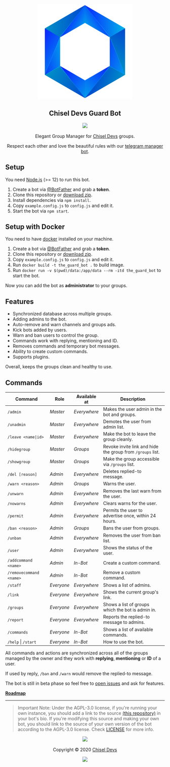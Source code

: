 <p align="center"><a href="https://chisel.uz" target="_blank"><img height="300" width="300" src="./assets/logo.png"/></a></p>

<h2 align="center">Chisel Devs Guard Bot</h2>

<p align="center"><a href="https://t.me/westmans_bot"><img src="https://img.shields.io/static/v1.svg?style=flat-square&label=Heroku&message=deployed&logoColor=eceff4&logo=github&colorA=4c566a&colorB=88c0d0"/></a></p>

<p align="center"> Elegant Group Manager for <a href="https://wiut.uz" target="_blank">Chisel Devs</a> groups.</p>

<p align="center">Respect each other and love the beautiful rules with our <a href="https://t.me/chiseler_bot" target="_blank">telegram manager bot</a>.</p>

## Setup
You need [Node.js](https://nodejs.org/) (>= 12) to run this bot.

1. Create a bot via [@BotFather](https://t.me/BotFather) and grab a **token**.
2. Clone this repository or [download zip](https://github.com/chiseldevs/chiseler/archive/master.zip).
3. Install dependencies via `npm install`.
4. Copy `example.config.js` to `config.js` and edit it.
5. Start the bot via `npm start`.

## Setup with Docker
You need to have [docker](https://docs.docker.com/engine/installation/linux/docker-ce/ubuntu/#install-from-a-package) installed on your machine.

1. Create a bot via [@BotFather](https://t.me/BotFather) and grab a **token**.
2. Clone this repository or [download zip](https://github.com/chiseldevs/chiseler/archive/master.zip).
3. Copy `example.config.js` to `config.js` and edit it.
4. Run `docker build -t the_guard_bot .` to build image.
5. Run `docker run -v $(pwd)/data:/app/data --rm -itd the_guard_bot` to start the bot.

Now you can add the bot as **administrator** to your groups.

## Features
* Synchronized database across multiple groups.
* Adding admins to the bot.
* Auto-remove and warn channels and groups ads.
* Kick bots added by users.
* Warn and ban users to control the group.
* Commands work with replying, mentioning and ID.
* Removes commands and temporary bot messages.
* Ability to create custom commands.
* Supports plugins.

Overall, keeps the groups clean and healthy to use.

## Commands
Command                 | Role       | Available at | Description
----------------------- | ---------- | ------------ | -----------------
`/admin`                | _Master_   | _Everywhere_ | Makes the user admin in the bot and groups.
`/unadmin`              | _Master_   | _Everywhere_ | Demotes the user from admin list.
`/leave <name\|id>`     | _Master_   | _Everywhere_ | Make the bot to leave the group cleanly.
`/hidegroup`            | _Master_   | _Groups_     | Revoke invite link and hide the group from `/groups` list.
`/showgroup`            | _Master_   | _Groups_     | Make the group accessible via `/groups` list.
`/del [reason]`         | _Admin_    | _Everywhere_ | Deletes replied-to message.
`/warn <reason>`        | _Admin_    | _Groups_     | Warns the user.
`/unwarn`               | _Admin_    | _Everywhere_ | Removes the last warn from the user.
`/nowarns`              | _Admin_    | _Everywhere_ | Clears warns for the user.
`/permit`               | _Admin_    | _Everywhere_ | Permits the user to advertise once, within 24 hours.
`/ban <reason>`         | _Admin_    | _Groups_     | Bans the user from groups.
`/unban`                | _Admin_    | _Everywhere_ | Removes the user from ban list.
`/user`                 | _Admin_    | _Everywhere_ | Shows the status of the user.
`/addcommand <name>`    | _Admin_    | _In-Bot_     | Create a custom command.
`/removecommand <name>` | _Admin_    | _In-Bot_     | Remove a custom command.
`/staff`                | _Everyone_ | _Everywhere_ | Shows a list of admins.
`/link`                 | _Everyone_ | _Everywhere_ | Shows the current group's link.
`/groups`               | _Everyone_ | _Everywhere_ | Shows a list of groups which the bot is admin in.
`/report`               | _Everyone_ | _Everywhere_ | Reports the replied-to message to admins.
`/commands`             | _Everyone_ | _In-Bot_     | Shows a list of available commands.
`/help` \| `/start`     | _Everyone_ | _In-Bot_     | How to use the bot.

All commands and actions are synchronized across all of the groups managed by the owner and they work with **replying**, **mentioning** or **ID** of a user.

If used by reply, `/ban` and `/warn` would remove the replied-to message.

The bot is still in beta phase so feel free to [open issues](https://github.com/chiseldevs/chiseler/issues/new) and ask for features.

[**Roadmap**](https://github.com/chiseldevs/chisel/projects/1)

---

> Important Note: Under the AGPL-3.0 license, if you're running your own instance, you should add a link to the source [(this repository)](https://github.com/chiseldevs/chiseler) in your bot's bio. If you're modifying this source and making your own bot, you should link to the source of your own version of the bot according to the AGPL-3.0 license. Check [LICENSE](LICENSE) for more info.

<p align="center"><img src="https://raw.githubusercontent.com/arcticicestudio/nord-docs/develop/assets/images/nord/repository-footer-separator.svg?sanitize=true" /></p>

<p align="center">Copyright &copy; 2020 <a href="https://chisel.uz" target="_blank">Chisel Devs</a></p>

<p align="center"><a href="https://github.com/chiseldevs/westman/blob/develop/LICENSE.md"><img src="https://img.shields.io/static/v1.svg?style=flat-square&label=License&message=GPL-3.0&logoColor=eceff4&logo=github&colorA=4c566a&colorB=88c0d0"/></a></p>
